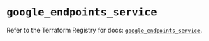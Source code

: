 # `google_endpoints_service`

Refer to the Terraform Registry for docs: [`google_endpoints_service`](https://registry.terraform.io/providers/hashicorp/google/6.27.0/docs/resources/endpoints_service).
